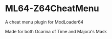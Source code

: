 # ML64-Z64CheatMenu
A cheat menu plugin for ModLoader64

Made for both Ocarina of Time and Majora's Mask
